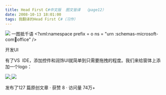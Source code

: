 ```yaml
---
title: Head First C#中文版  图文皆译  （page12）
date: 2008-10-13 18:01:00
tags: 我翻译的Head First C#（习作）
---
```

![](https://p-blog.csdn.net/images/p_blog_csdn_net/cuipengfei1/EntryImages/20081013/%E6%88%AA%E5%9B%BE02.jpg) 一图抵千语  <?xml:namespace prefix = o ns = "urn
:schemas-microsoft-com:office:office" />

开发UI

有了VS  IDE，添加控件和润饰UI就简单到只需要拖拽的程度。我们来给窗体上添加一个logo：



[ ![](https://profile.csdnimg.cn/5/2/5/3_cuipengfei1)
![](https://g.csdnimg.cn/static/user-reg-year/1x/11.png)
](https://blog.csdn.net/cuipengfei1)



发布了127 篇原创文章  ·  获赞 8  ·  访问量 74万+

